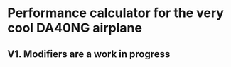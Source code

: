 # Performance calculator for the very cool DA40NG airplane

## V1. Modifiers are a work in progress
